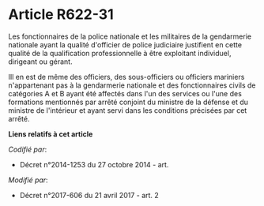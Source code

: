 # Article R622-31

Les fonctionnaires de la police nationale et les militaires de la gendarmerie nationale ayant la qualité d'officier de police
judiciaire justifient en cette qualité de la qualification professionnelle à être exploitant individuel, dirigeant ou gérant.

IIl en est de même des officiers, des sous-officiers ou officiers mariniers n'appartenant pas à la gendarmerie nationale et
des fonctionnaires civils de catégories A et B ayant été affectés dans l'un des services ou l'une des formations mentionnés
par arrêté conjoint du ministre de la défense et du ministre de l'intérieur et ayant servi dans les conditions précisées par
cet arrêté.

**Liens relatifs à cet article**

_Codifié par_:

  - Décret n°2014-1253 du 27 octobre 2014 - art.

_Modifié par_:

  - Décret n°2017-606 du 21 avril 2017 - art. 2
